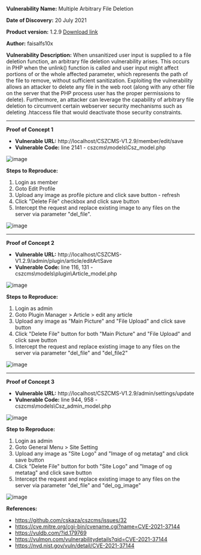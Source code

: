**Vulnerability Name:** Multiple Arbitrary File Deletion

**Date of Discovery:** 20 July 2021

**Product version:** 1.2.9 [Download link](https://sourceforge.net/projects/cszcms/files/)

**Author:** faisalfs10x

**Vulnerability Description:** When unsanitized user input is supplied to a file deletion function, an arbitrary file deletion vulnerability arises. This occurs in PHP when the unlink() function is called and user input might affect portions of or the whole affected parameter, which represents the path of the file to remove, without sufficient sanitization. Exploiting the vulnerability allows an attacker to delete any file in the web root (along with any other file on the server that the PHP process user has the proper permissions to delete). Furthermore, an attacker can leverage the capability of arbitrary file deletion to circumvent certain webserver security mechanisms such as deleting .htaccess file that would deactivate those security constraints. 


---

**Proof of Concept 1**

- **Vulnerable URL:** http://localhost/CSZCMS-V1.2.9/member/edit/save
- **Vulnerable Code:** line 2141 - cszcms\models\Csz_model.php

![image](https://user-images.githubusercontent.com/51811615/128048992-47fcd03a-5af7-47df-aece-860ff643829c.png)


**Steps to Reproduce:**
1. Login as member
2. Goto Edit Profile
3. Upload any image as profile picture and click save button - refresh
4. Click "Delete File" checkbox and click save button
5. Intercept the request and replace existing image to any files on the server via parameter "del_file".

![image](https://user-images.githubusercontent.com/51811615/127955670-9323ef0b-2057-4bc3-a219-abba98672ca0.png)

---

**Proof of Concept 2**

- **Vulnerable URL:** http://localhost/CSZCMS-V1.2.9/admin/plugin/article/editArtSave
- **Vulnerable Code:** line 116, 131 - cszcms\models\plugin\Article_model.php

![image](https://user-images.githubusercontent.com/51811615/128049045-25a2c3ed-7670-4687-bc71-ac0d647960de.png)


**Steps to Reproduce:**
1. Login as admin
2. Goto Plugin Manager > Article > edit any article
3. Upload any image as "Main Picture" and "File Upload" and click save button
4. Click "Delete File" button for both "Main Picture" and "File Upload" and click save button
5. Intercept the request and replace existing image to any files on the server via parameter "del_file" and "del_file2"

![image](https://user-images.githubusercontent.com/51811615/127955902-58f94966-dba4-42de-b12d-380ebaa4992d.png)

---
**Proof of Concept 3**

- **Vulnerable URL:** http://localhost/CSZCMS-V1.2.9/admin/settings/update
- **Vulnerable Code:** line 944, 958 - cszcms\models\Csz_admin_model.php

![image](https://user-images.githubusercontent.com/51811615/126389724-e226072a-fa7e-43f8-b90b-ec66d1cb91fb.png)


**Step to Reproduce:**
1. Login as admin
2. Goto General Menu > Site Setting
3. Upload any image as "Site Logo" and "Image of og metatag" and click save button
4. Click "Delete File" button for both "Site Logo" and "Image of og metatag" and click save button
5. Intercept the request and replace existing image to any files on the server via parameter "del_file" and "del_og_image"

![image](https://user-images.githubusercontent.com/51811615/126390075-15c1d673-278d-4384-9351-8443cec86e10.png)


**References:** 
- https://github.com/cskaza/cszcms/issues/32
- https://cve.mitre.org/cgi-bin/cvename.cgi?name=CVE-2021-37144
- https://vuldb.com/?id.179769
- https://vulmon.com/vulnerabilitydetails?qid=CVE-2021-37144
- https://nvd.nist.gov/vuln/detail/CVE-2021-37144
